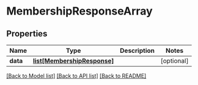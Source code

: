 # MembershipResponseArray

## Properties
Name | Type | Description | Notes
------------ | ------------- | ------------- | -------------
**data** | [**list[MembershipResponse]**](MembershipResponse.md) |  | [optional] 

[[Back to Model list]](../README.md#documentation-for-models) [[Back to API list]](../README.md#documentation-for-api-endpoints) [[Back to README]](../README.md)

